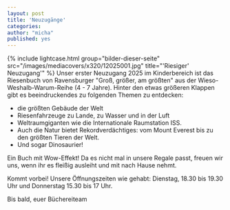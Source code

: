 ```yaml
---
layout: post
title: 'Neuzugänge'
categories:
author: "micha"
published: yes
---
```

{% include lightcase.html group="bilder-dieser-seite"
      src="/images/mediacovers/x320/12025001.jpg" 
      title="'Riesiger' Neuzugang'" %}
Unser erster Neuzugang 2025 im Kinderbereich ist das Riesenbuch von Ravensburger "Groß, größer, am größten" aus der
Wieso-Weshalb-Warum-Reihe (4 - 7 Jahre). Hinter den etwas
größeren Klappen gibt es beeindruckendes zu folgenden
Themen zu entdecken: 
* die größten Gebäude der Welt
* Riesenfahrzeuge zu Lande, zu Wasser und in der Luft 
* Weltraumgiganten wie die Internationale Raumstation ISS. 
* Auch die Natur bietet Rekordverdächtiges: vom Mount Everest bis
zu den größten Tieren der Welt. 
* Und sogar Dinosaurier! 

Ein Buch mit Wow-Effekt! Da es nicht mal in unsere Regale passt,
freuen wir uns, wenn ihr es fleißig ausleiht und mit nach Hause
nehmt. 

Kommt vorbei! Unsere Öffnungszeiten wie gehabt:
Dienstag, 18.30 bis 19.30 Uhr und Donnerstag 15.30 bis 17 Uhr.

Bis bald, euer Büchereiteam